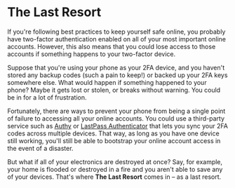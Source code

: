 # The Last Resort

If you're following best practices to keep yourself safe online, you probably have two-factor authentication enabled on all of your most important online accounts. However, this also means that you could lose access to those accounts if something happens to your two-factor device.

Suppose that you're using your phone as your 2FA device, and you haven't stored any backup codes (such a pain to keep!) or backed up your 2FA keys somewhere else. What would happen if something happened to your phone? Maybe it gets lost or stolen, or breaks without warning. You could be in for a lot of frustration.

Fortunately, there are ways to prevent your phone from being a single point of failure to accessing all your online accounts. You could use a third-party service such as [Authy](https://authy.com/) or [LastPass Authenticator](https://lastpass.com/auth/) that lets you sync your 2FA codes across multiple devices. That way, as long as you have one device still working, you'll still be able to bootstrap your online account access in the event of a disaster.

But what if all of your electronics are destroyed at once? Say, for example, your home is flooded or destroyed in a fire and you aren't able to save any of your devices. That's where **The Last Resort** comes in – as a last resort.